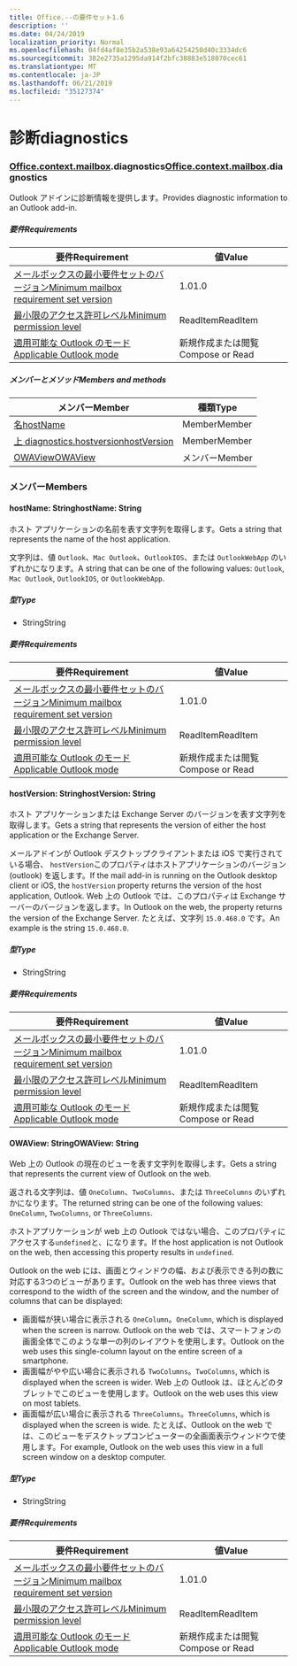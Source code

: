 ```yaml
---
title: Office.--の要件セット1.6
description: ''
ms.date: 04/24/2019
localization_priority: Normal
ms.openlocfilehash: 04fd4af8e35b2a538e93a64254250d40c3334dc6
ms.sourcegitcommit: 382e2735a1295da914f2bfc38883e518070cec61
ms.translationtype: MT
ms.contentlocale: ja-JP
ms.lasthandoff: 06/21/2019
ms.locfileid: "35127374"
---
```

# <a name="diagnostics"></a><span data-ttu-id="1a6af-102">診断</span><span class="sxs-lookup"><span data-stu-id="1a6af-102">diagnostics</span></span>

### <a name="officeofficemdcontextofficecontextmdmailboxofficecontextmailboxmddiagnostics"></a><span data-ttu-id="1a6af-103">[Office](Office.md)[.context](Office.context.md)[.mailbox](Office.context.mailbox.md).diagnostics</span><span class="sxs-lookup"><span data-stu-id="1a6af-103">[Office](Office.md)[.context](Office.context.md)[.mailbox](Office.context.mailbox.md).diagnostics</span></span>

<span data-ttu-id="1a6af-104">Outlook アドインに診断情報を提供します。</span><span class="sxs-lookup"><span data-stu-id="1a6af-104">Provides diagnostic information to an Outlook add-in.</span></span>

##### <a name="requirements"></a><span data-ttu-id="1a6af-105">要件</span><span class="sxs-lookup"><span data-stu-id="1a6af-105">Requirements</span></span>

|<span data-ttu-id="1a6af-106">要件</span><span class="sxs-lookup"><span data-stu-id="1a6af-106">Requirement</span></span>| <span data-ttu-id="1a6af-107">値</span><span class="sxs-lookup"><span data-stu-id="1a6af-107">Value</span></span>|
|---|---|
|[<span data-ttu-id="1a6af-108">メールボックスの最小要件セットのバージョン</span><span class="sxs-lookup"><span data-stu-id="1a6af-108">Minimum mailbox requirement set version</span></span>](/office/dev/add-ins/reference/requirement-sets/outlook-api-requirement-sets)| <span data-ttu-id="1a6af-109">1.0</span><span class="sxs-lookup"><span data-stu-id="1a6af-109">1.0</span></span>|
|[<span data-ttu-id="1a6af-110">最小限のアクセス許可レベル</span><span class="sxs-lookup"><span data-stu-id="1a6af-110">Minimum permission level</span></span>](/outlook/add-ins/understanding-outlook-add-in-permissions)| <span data-ttu-id="1a6af-111">ReadItem</span><span class="sxs-lookup"><span data-stu-id="1a6af-111">ReadItem</span></span>|
|[<span data-ttu-id="1a6af-112">適用可能な Outlook のモード</span><span class="sxs-lookup"><span data-stu-id="1a6af-112">Applicable Outlook mode</span></span>](/outlook/add-ins/#extension-points)| <span data-ttu-id="1a6af-113">新規作成または閲覧</span><span class="sxs-lookup"><span data-stu-id="1a6af-113">Compose or Read</span></span>|

##### <a name="members-and-methods"></a><span data-ttu-id="1a6af-114">メンバーとメソッド</span><span class="sxs-lookup"><span data-stu-id="1a6af-114">Members and methods</span></span>

| <span data-ttu-id="1a6af-115">メンバー</span><span class="sxs-lookup"><span data-stu-id="1a6af-115">Member</span></span> | <span data-ttu-id="1a6af-116">種類</span><span class="sxs-lookup"><span data-stu-id="1a6af-116">Type</span></span> |
|--------|------|
| [<span data-ttu-id="1a6af-117">名</span><span class="sxs-lookup"><span data-stu-id="1a6af-117">hostName</span></span>](#hostname-string) | <span data-ttu-id="1a6af-118">Member</span><span class="sxs-lookup"><span data-stu-id="1a6af-118">Member</span></span> |
| [<span data-ttu-id="1a6af-119">上 diagnostics.hostversion</span><span class="sxs-lookup"><span data-stu-id="1a6af-119">hostVersion</span></span>](#hostversion-string) | <span data-ttu-id="1a6af-120">Member</span><span class="sxs-lookup"><span data-stu-id="1a6af-120">Member</span></span> |
| [<span data-ttu-id="1a6af-121">OWAView</span><span class="sxs-lookup"><span data-stu-id="1a6af-121">OWAView</span></span>](#owaview-string) | <span data-ttu-id="1a6af-122">メンバー</span><span class="sxs-lookup"><span data-stu-id="1a6af-122">Member</span></span> |

### <a name="members"></a><span data-ttu-id="1a6af-123">メンバー</span><span class="sxs-lookup"><span data-stu-id="1a6af-123">Members</span></span>

#### <a name="hostname-string"></a><span data-ttu-id="1a6af-124">hostName: String</span><span class="sxs-lookup"><span data-stu-id="1a6af-124">hostName: String</span></span>

<span data-ttu-id="1a6af-125">ホスト アプリケーションの名前を表す文字列を取得します。</span><span class="sxs-lookup"><span data-stu-id="1a6af-125">Gets a string that represents the name of the host application.</span></span>

<span data-ttu-id="1a6af-126">文字列は、値 `Outlook`、`Mac Outlook`、`OutlookIOS`、または `OutlookWebApp` のいずれかになります。</span><span class="sxs-lookup"><span data-stu-id="1a6af-126">A string that can be one of the following values: `Outlook`, `Mac Outlook`, `OutlookIOS`, or `OutlookWebApp`.</span></span>

##### <a name="type"></a><span data-ttu-id="1a6af-127">型</span><span class="sxs-lookup"><span data-stu-id="1a6af-127">Type</span></span>

*   <span data-ttu-id="1a6af-128">String</span><span class="sxs-lookup"><span data-stu-id="1a6af-128">String</span></span>

##### <a name="requirements"></a><span data-ttu-id="1a6af-129">要件</span><span class="sxs-lookup"><span data-stu-id="1a6af-129">Requirements</span></span>

|<span data-ttu-id="1a6af-130">要件</span><span class="sxs-lookup"><span data-stu-id="1a6af-130">Requirement</span></span>| <span data-ttu-id="1a6af-131">値</span><span class="sxs-lookup"><span data-stu-id="1a6af-131">Value</span></span>|
|---|---|
|[<span data-ttu-id="1a6af-132">メールボックスの最小要件セットのバージョン</span><span class="sxs-lookup"><span data-stu-id="1a6af-132">Minimum mailbox requirement set version</span></span>](/office/dev/add-ins/reference/requirement-sets/outlook-api-requirement-sets)| <span data-ttu-id="1a6af-133">1.0</span><span class="sxs-lookup"><span data-stu-id="1a6af-133">1.0</span></span>|
|[<span data-ttu-id="1a6af-134">最小限のアクセス許可レベル</span><span class="sxs-lookup"><span data-stu-id="1a6af-134">Minimum permission level</span></span>](/outlook/add-ins/understanding-outlook-add-in-permissions)| <span data-ttu-id="1a6af-135">ReadItem</span><span class="sxs-lookup"><span data-stu-id="1a6af-135">ReadItem</span></span>|
|[<span data-ttu-id="1a6af-136">適用可能な Outlook のモード</span><span class="sxs-lookup"><span data-stu-id="1a6af-136">Applicable Outlook mode</span></span>](/outlook/add-ins/#extension-points)| <span data-ttu-id="1a6af-137">新規作成または閲覧</span><span class="sxs-lookup"><span data-stu-id="1a6af-137">Compose or Read</span></span>|

#### <a name="hostversion-string"></a><span data-ttu-id="1a6af-138">hostVersion: String</span><span class="sxs-lookup"><span data-stu-id="1a6af-138">hostVersion: String</span></span>

<span data-ttu-id="1a6af-139">ホスト アプリケーションまたは Exchange Server のバージョンを表す文字列を取得します。</span><span class="sxs-lookup"><span data-stu-id="1a6af-139">Gets a string that represents the version of either the host application or the Exchange Server.</span></span>

<span data-ttu-id="1a6af-140">メールアドインが Outlook デスクトップクライアントまたは iOS で実行されている場合、 `hostVersion`このプロパティはホストアプリケーションのバージョン (outlook) を返します。</span><span class="sxs-lookup"><span data-stu-id="1a6af-140">If the mail add-in is running on the Outlook desktop client or iOS, the `hostVersion` property returns the version of the host application, Outlook.</span></span> <span data-ttu-id="1a6af-141">Web 上の Outlook では、このプロパティは Exchange サーバーのバージョンを返します。</span><span class="sxs-lookup"><span data-stu-id="1a6af-141">In Outlook on the web, the property returns the version of the Exchange Server.</span></span> <span data-ttu-id="1a6af-142">たとえば、文字列 `15.0.468.0` です。</span><span class="sxs-lookup"><span data-stu-id="1a6af-142">An example is the string `15.0.468.0`.</span></span>

##### <a name="type"></a><span data-ttu-id="1a6af-143">型</span><span class="sxs-lookup"><span data-stu-id="1a6af-143">Type</span></span>

*   <span data-ttu-id="1a6af-144">String</span><span class="sxs-lookup"><span data-stu-id="1a6af-144">String</span></span>

##### <a name="requirements"></a><span data-ttu-id="1a6af-145">要件</span><span class="sxs-lookup"><span data-stu-id="1a6af-145">Requirements</span></span>

|<span data-ttu-id="1a6af-146">要件</span><span class="sxs-lookup"><span data-stu-id="1a6af-146">Requirement</span></span>| <span data-ttu-id="1a6af-147">値</span><span class="sxs-lookup"><span data-stu-id="1a6af-147">Value</span></span>|
|---|---|
|[<span data-ttu-id="1a6af-148">メールボックスの最小要件セットのバージョン</span><span class="sxs-lookup"><span data-stu-id="1a6af-148">Minimum mailbox requirement set version</span></span>](/office/dev/add-ins/reference/requirement-sets/outlook-api-requirement-sets)| <span data-ttu-id="1a6af-149">1.0</span><span class="sxs-lookup"><span data-stu-id="1a6af-149">1.0</span></span>|
|[<span data-ttu-id="1a6af-150">最小限のアクセス許可レベル</span><span class="sxs-lookup"><span data-stu-id="1a6af-150">Minimum permission level</span></span>](/outlook/add-ins/understanding-outlook-add-in-permissions)| <span data-ttu-id="1a6af-151">ReadItem</span><span class="sxs-lookup"><span data-stu-id="1a6af-151">ReadItem</span></span>|
|[<span data-ttu-id="1a6af-152">適用可能な Outlook のモード</span><span class="sxs-lookup"><span data-stu-id="1a6af-152">Applicable Outlook mode</span></span>](/outlook/add-ins/#extension-points)| <span data-ttu-id="1a6af-153">新規作成または閲覧</span><span class="sxs-lookup"><span data-stu-id="1a6af-153">Compose or Read</span></span>|

#### <a name="owaview-string"></a><span data-ttu-id="1a6af-154">OWAView: String</span><span class="sxs-lookup"><span data-stu-id="1a6af-154">OWAView: String</span></span>

<span data-ttu-id="1a6af-155">Web 上の Outlook の現在のビューを表す文字列を取得します。</span><span class="sxs-lookup"><span data-stu-id="1a6af-155">Gets a string that represents the current view of Outlook on the web.</span></span>

<span data-ttu-id="1a6af-156">返される文字列は、値 `OneColumn`、`TwoColumns`、または `ThreeColumns` のいずれかになります。</span><span class="sxs-lookup"><span data-stu-id="1a6af-156">The returned string can be one of the following values: `OneColumn`, `TwoColumns`, or `ThreeColumns`.</span></span>

<span data-ttu-id="1a6af-157">ホストアプリケーションが web 上の Outlook ではない場合、このプロパティにアクセスする`undefined`と、になります。</span><span class="sxs-lookup"><span data-stu-id="1a6af-157">If the host application is not Outlook on the web, then accessing this property results in `undefined`.</span></span>

<span data-ttu-id="1a6af-158">Outlook on the web には、画面とウィンドウの幅、および表示できる列の数に対応する3つのビューがあります。</span><span class="sxs-lookup"><span data-stu-id="1a6af-158">Outlook on the web has three views that correspond to the width of the screen and the window, and the number of columns that can be displayed:</span></span>

*   <span data-ttu-id="1a6af-159">画面幅が狭い場合に表示される `OneColumn`。</span><span class="sxs-lookup"><span data-stu-id="1a6af-159">`OneColumn`, which is displayed when the screen is narrow.</span></span> <span data-ttu-id="1a6af-160">Outlook on the web では、スマートフォンの画面全体でこのような単一の列のレイアウトを使用します。</span><span class="sxs-lookup"><span data-stu-id="1a6af-160">Outlook on the web uses this single-column layout on the entire screen of a smartphone.</span></span>
*   <span data-ttu-id="1a6af-161">画面幅がやや広い場合に表示される `TwoColumns`。</span><span class="sxs-lookup"><span data-stu-id="1a6af-161">`TwoColumns`, which is displayed when the screen is wider.</span></span> <span data-ttu-id="1a6af-162">Web 上の Outlook は、ほとんどのタブレットでこのビューを使用します。</span><span class="sxs-lookup"><span data-stu-id="1a6af-162">Outlook on the web uses this view on most tablets.</span></span>
*   <span data-ttu-id="1a6af-163">画面幅が広い場合に表示される `ThreeColumns`。</span><span class="sxs-lookup"><span data-stu-id="1a6af-163">`ThreeColumns`, which is displayed when the screen is wide.</span></span> <span data-ttu-id="1a6af-164">たとえば、Outlook on the web では、このビューをデスクトップコンピューターの全画面表示ウィンドウで使用します。</span><span class="sxs-lookup"><span data-stu-id="1a6af-164">For example, Outlook on the web uses this view in a full screen window on a desktop computer.</span></span>

##### <a name="type"></a><span data-ttu-id="1a6af-165">型</span><span class="sxs-lookup"><span data-stu-id="1a6af-165">Type</span></span>

*   <span data-ttu-id="1a6af-166">String</span><span class="sxs-lookup"><span data-stu-id="1a6af-166">String</span></span>

##### <a name="requirements"></a><span data-ttu-id="1a6af-167">要件</span><span class="sxs-lookup"><span data-stu-id="1a6af-167">Requirements</span></span>

|<span data-ttu-id="1a6af-168">要件</span><span class="sxs-lookup"><span data-stu-id="1a6af-168">Requirement</span></span>| <span data-ttu-id="1a6af-169">値</span><span class="sxs-lookup"><span data-stu-id="1a6af-169">Value</span></span>|
|---|---|
|[<span data-ttu-id="1a6af-170">メールボックスの最小要件セットのバージョン</span><span class="sxs-lookup"><span data-stu-id="1a6af-170">Minimum mailbox requirement set version</span></span>](/office/dev/add-ins/reference/requirement-sets/outlook-api-requirement-sets)| <span data-ttu-id="1a6af-171">1.0</span><span class="sxs-lookup"><span data-stu-id="1a6af-171">1.0</span></span>|
|[<span data-ttu-id="1a6af-172">最小限のアクセス許可レベル</span><span class="sxs-lookup"><span data-stu-id="1a6af-172">Minimum permission level</span></span>](/outlook/add-ins/understanding-outlook-add-in-permissions)| <span data-ttu-id="1a6af-173">ReadItem</span><span class="sxs-lookup"><span data-stu-id="1a6af-173">ReadItem</span></span>|
|[<span data-ttu-id="1a6af-174">適用可能な Outlook のモード</span><span class="sxs-lookup"><span data-stu-id="1a6af-174">Applicable Outlook mode</span></span>](/outlook/add-ins/#extension-points)| <span data-ttu-id="1a6af-175">新規作成または閲覧</span><span class="sxs-lookup"><span data-stu-id="1a6af-175">Compose or Read</span></span>|
